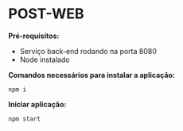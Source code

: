 # POST-WEB

**Pré-requisitos:**

- Serviço back-end rodando na porta 8080
- Node instalado

**Comandos necessários para instalar a aplicação:**

`npm i`

**Iniciar aplicação:**

`npm start`